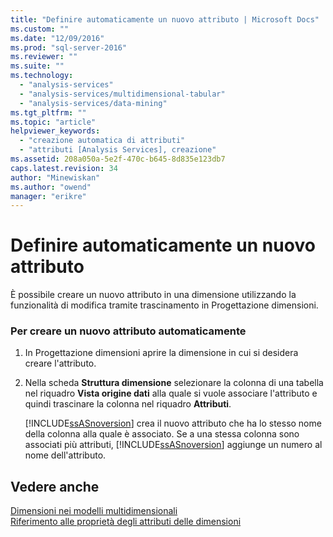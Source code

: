 ```yaml
---
title: "Definire automaticamente un nuovo attributo | Microsoft Docs"
ms.custom: ""
ms.date: "12/09/2016"
ms.prod: "sql-server-2016"
ms.reviewer: ""
ms.suite: ""
ms.technology: 
  - "analysis-services"
  - "analysis-services/multidimensional-tabular"
  - "analysis-services/data-mining"
ms.tgt_pltfrm: ""
ms.topic: "article"
helpviewer_keywords: 
  - "creazione automatica di attributi"
  - "attributi [Analysis Services], creazione"
ms.assetid: 208a050a-5e2f-470c-b645-8d835e123db7
caps.latest.revision: 34
author: "Minewiskan"
ms.author: "owend"
manager: "erikre"
---
```

# Definire automaticamente un nuovo attributo
  È possibile creare un nuovo attributo in una dimensione utilizzando la funzionalità di modifica tramite trascinamento in Progettazione dimensioni.  
  
### Per creare un nuovo attributo automaticamente  
  
1.  In Progettazione dimensioni aprire la dimensione in cui si desidera creare l'attributo.  
  
2.  Nella scheda **Struttura dimensione** selezionare la colonna di una tabella nel riquadro **Vista origine dati** alla quale si vuole associare l'attributo e quindi trascinare la colonna nel riquadro **Attributi**.  
  
     [!INCLUDE[ssASnoversion](../../includes/ssasnoversion-md.md)] crea il nuovo attributo che ha lo stesso nome della colonna alla quale è associato. Se a una stessa colonna sono associati più attributi, [!INCLUDE[ssASnoversion](../../includes/ssasnoversion-md.md)] aggiunge un numero al nome dell'attributo.  
  
## Vedere anche  
 [Dimensioni nei modelli multidimensionali](../../analysis-services/multidimensional-models/dimensions-in-multidimensional-models.md)   
 [Riferimento alle proprietà degli attributi delle dimensioni](../../analysis-services/multidimensional-models/dimension-attribute-properties-reference.md)  
  
  